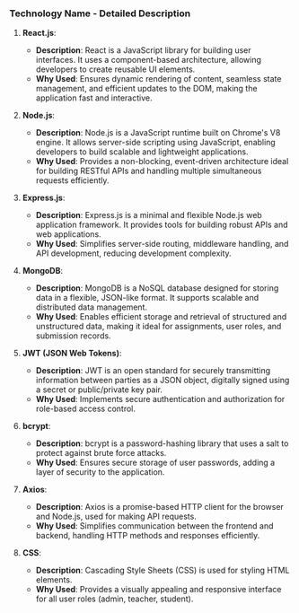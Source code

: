 ### Technology Name - Detailed Description

1. **React.js**:
   - **Description**: React is a JavaScript library for building user interfaces. It uses a component-based architecture, allowing developers to create reusable UI elements.
   - **Why Used**: Ensures dynamic rendering of content, seamless state management, and efficient updates to the DOM, making the application fast and interactive.

2. **Node.js**:
   - **Description**: Node.js is a JavaScript runtime built on Chrome's V8 engine. It allows server-side scripting using JavaScript, enabling developers to build scalable and lightweight applications.
   - **Why Used**: Provides a non-blocking, event-driven architecture ideal for building RESTful APIs and handling multiple simultaneous requests efficiently.

3. **Express.js**:
   - **Description**: Express.js is a minimal and flexible Node.js web application framework. It provides tools for building robust APIs and web applications.
   - **Why Used**: Simplifies server-side routing, middleware handling, and API development, reducing development complexity.

4. **MongoDB**:
   - **Description**: MongoDB is a NoSQL database designed for storing data in a flexible, JSON-like format. It supports scalable and distributed data management.
   - **Why Used**: Enables efficient storage and retrieval of structured and unstructured data, making it ideal for assignments, user roles, and submission records.

5. **JWT (JSON Web Tokens)**:
   - **Description**: JWT is an open standard for securely transmitting information between parties as a JSON object, digitally signed using a secret or public/private key pair.
   - **Why Used**: Implements secure authentication and authorization for role-based access control.

6. **bcrypt**:
   - **Description**: bcrypt is a password-hashing library that uses a salt to protect against brute force attacks.
   - **Why Used**: Ensures secure storage of user passwords, adding a layer of security to the application.

7. **Axios**:
   - **Description**: Axios is a promise-based HTTP client for the browser and Node.js, used for making API requests.
   - **Why Used**: Simplifies communication between the frontend and backend, handling HTTP methods and responses efficiently.

8. **CSS**:
   - **Description**: Cascading Style Sheets (CSS) is used for styling HTML elements.
   - **Why Used**: Provides a visually appealing and responsive interface for all user roles (admin, teacher, student).

